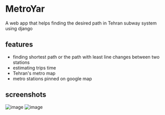 # MetroYar
A web app that helps finding the desired path in Tehran subway system using django

## features
- finding shortest path or the path with least line changes between two stations
- estimating trips time
- Tehran's metro map
- metro stations pinned on google map

## screenshots
![image](https://user-images.githubusercontent.com/60918091/230160341-cb0f0815-e703-428e-b8de-bd8a65a4bebc.png)
![image](https://user-images.githubusercontent.com/60918091/230160351-be5f5e39-af52-4e15-b0cc-2e423299fc2d.png)
